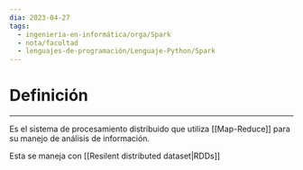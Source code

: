 ```yaml
---
dia: 2023-04-27
tags:
  - ingeniería-en-informática/orga/Spark
  - nota/facultad
  - lenguajes-de-programación/Lenguaje-Python/Spark
---
```

# Definición
---
Es el sistema de procesamiento distribuido que utiliza [[Map-Reduce]] para su manejo de análisis de información.

Esta se maneja con [[Resilent distributed dataset|RDDs]]